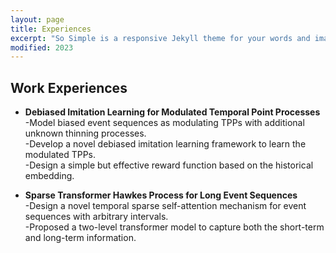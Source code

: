 ```yaml
---
layout: page
title: Experiences
excerpt: "So Simple is a responsive Jekyll theme for your words and images."
modified: 2023
---
```



## Work Experiences
- **Debiased Imitation Learning for Modulated Temporal Point Processes**<br/>
  -Model biased event sequences as modulating TPPs with additional unknown thinning processes.<br/>
  -Develop a novel debiased imitation learning framework to learn the modulated TPPs.<br/>
  -Design a simple but effective reward function based on the historical embedding.<br/>
 

- **Sparse Transformer Hawkes Process for Long Event Sequences**<br/>
  -Design a novel temporal sparse self-attention mechanism for event sequences with arbitrary intervals.<br/>
  -Proposed a two-level transformer model to capture both the short-term and long-term information.<br/>








<!-- Looking for a simple, responsive, theme for your Jekyll powered blog? Well look no further. Here be **So Simple Theme**, the follow up to
[**Minimal Mistakes**](http://mmistakes.github.io/minimal-mistakes) --- by designer slash illustrator [Michael Rose](http://mademistakes.com).

## So Simple Theme is all about:

* Responsive templates. Looking good on mobile, tablet, and desktop.
* Gracefully degrading in older browsers. Compatible with Internet Explorer 9+ and all modern browsers.
* Minimal embellishments and subtle animations.
* Optional large feature images for posts and pages.
* [Custom 404 page]({{ site.url }}/404.html) to get you started.
* [Simple site search](https://github.com/christian-fei/Simple-Jekyll-Search)
* Support for Disqus Comments

<a markdown="0" href="{{ site.url }}/theme-setup" class="btn">Install So Simple Theme</a>

[^1]: Example: *domain.com/category-name/post-title* -->
